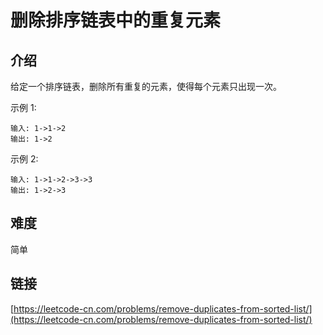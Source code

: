# 删除排序链表中的重复元素

## 介绍
给定一个排序链表，删除所有重复的元素，使得每个元素只出现一次。

示例 1:
```
输入: 1->1->2
输出: 1->2
```

示例 2:
```
输入: 1->1->2->3->3
输出: 1->2->3
```


## 难度
简单

## 链接
[https://leetcode-cn.com/problems/remove-duplicates-from-sorted-list/](https://leetcode-cn.com/problems/remove-duplicates-from-sorted-list/)